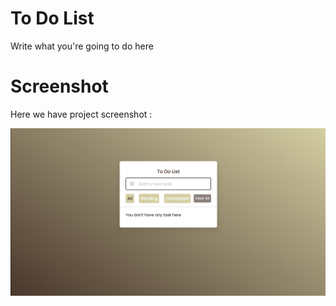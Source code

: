 # To Do List

Write what you're going to do here

# Screenshot

Here we have project screenshot :

![alt text](https://github.com/AurellOrell/Alien/blob/3d1aae2d3d8ae5da5bd6e9fda769dd9ccc7fcab0/to-do%20list/assets/Screenshot.png)

